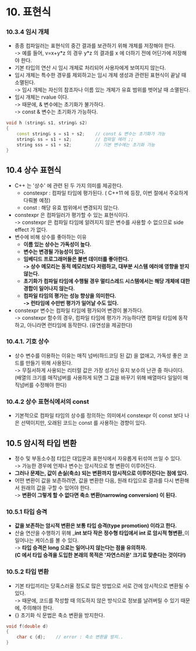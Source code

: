 # 10. 표현식

### 10.3.4 임시 개체&#x20;

* 종종 컴파일러는 표현식의 중간 결과를 보관하기 위해 개체를 저장해야 한다. \
  \-> 예를 들어, v=x+y\*z 의 경우 y\*z 의 결과를 x 에 더하기 전에 어딘가에 저장해야 한다.&#x20;
* 기본 타입의 연산 시 임시 개체로 처리되어 사용자에게 보여지지 않는다.&#x20;
* 임시 개체는 특수한 경우를 제외하고는 임시 개체 생성과 관련된 표현식이 끝날 때 소멸된다. \
  \-> 임시 개체는 자신의 참조자나 이름 있는 개체가 유효 범위를 벗어날 때 소멸된다.&#x20;
* 임시 개체는 rvalue 이다. \
  \-> 때문에, & 변수에는 초기화가 불가하다. \
  \-> const & 변수는 초기화가 가능하다.&#x20;

```cpp
void h (string& s1, string& s2)
{
    const string& s = s1 + s2;    // const & 변수는 초기화가 가능
    string& ss = s1 + s2;         // 컴파일 에러 ;;
    string sss = s1 + s2;         // 기본 변수에는 초기화 가능
}
```

## 10.4 상수 표현식&#x20;

* C++ 는 '상수' 에 관련 된 두 가지 의미를 제공한다.&#x20;
  * constexpr : 컴파일 타임에 평가된다. ( C++11 에 등장, 이번 절에서 주요하게 다뤄볼 예정)
  * const : 해당 유효 범위에서 변경되지 않는다.&#x20;
* constexpr 은 컴파일러가 평가할 수 있는 표현식이다. \
  \-> constexpr 은 컴파일 타임에 알려지지 않은 변수를 사용할 수 없으므로 side effect 가 없다.&#x20;
* 변수에 비해 상수를 좋아하는 이유
  * **이름 있는 상수는 가독성이 높다.**&#x20;
  * **변수는 변경될 가능성이 있다.**&#x20;
  * **임베디드 프로그래머들은 불변 데이터를 좋아한다.** \
    **-> 상수 메모리는 동적 메모리보다 저렴하고, 대부분 시스템 에러에 영향을 받지 않는다.**&#x20;
  * **초기화가 컴파일 타임에 수행될 경우 멀티스레드 시스템에서는 해당 개체에 대한 경합이 일어나지 않는다.**&#x20;
  * **컴파일 타임의 평가는 성능 향상을 의미한다.** \
    **-> 런타임에 수만번 평가가 일어날 수도 있다.**&#x20;
* constexpr 변수는 컴파일 타임에 평가되어 변경이 불가하다. \
  \-> constexpr 함수의 경우, 컴파일 타임에 평가가 가능하다면 컴파일 타임에 동작하고, 아니라면 런타임에 동작한다. (유연성을 제공한다)&#x20;

### 10.4.1. 기호 상수&#x20;

* 상수 변수를 이용하는 이유는 매직 넘버(하드코딩 된 값) 을 없애고, 가독성 좋은 코드를 만들기 위해 사용된다. \
  \-> 무질서하게 사용되는 리터럴 값은 가장 성가신 유지 보수의 난관 중 하나이다. \
  (배열의 크기를 매직넘버를 사용하게 되면 그 값을 바꾸기 위해 배열마다 일일이 매직넘버를 수정해야 한다)&#x20;

### 10.4.2 상수 표현식에서의 const&#x20;

* 기본적으로 컴파일 타임의 상수를 정의하는 의미에서 constexpr 이 const 보다 나은 선택이지만, 오래된 코드는 const 를 사용하는 경향이 있다.&#x20;

## 10.5 암시적 타입 변환&#x20;

* 정수 및 부동소수점 타입은 대입문과 표현식에서 자유롭게 뒤섞여 쓰일 수 있다. \
  \-> 가능한 경우에 언제나 변수는 암시적으로 형 변환이 이루어진다.&#x20;
* **그러나 문제는, 값이 손실(축소) 되는 변환까지 암시적으로 이루어진다는 점에 있다.**&#x20;
* 어떤 변환이 값을 보존하려면, 값을 변환한 다음, 원래 타입으로 결과를 다시 변환해서 원래의 값을 구할 수 있어야 한다. \
  \-> **변환이 그렇게 할 수 없다면 축소 변환(narrowing conversion) 이 된다.**&#x20;

### 10.5.1 타입 승격&#x20;

* **값을 보존하는 암시적 변환은 보통 타입 승격(type promotion) 이라고 한다.**&#x20;
* 산술 연산을 수행하기 위해 _**int 보다 작은 정수형 타입에서 int 로 암시적 형변환**_이 일어나는 케이스를 볼 수 있다. \
  \-> **타입 승격은 long 으로는 일어나지 않는다는 점을 유의하자.** \
  **(C 에서 타입 승격을 도입한 본래의 목적은 '자연스러운' 크기로 맞춘다는 것이다!)**

### 10.5.2 타입 변환&#x20;

* 기본 타입끼리는 당혹스러울 정도로 많은 방법으로 서로 간에 암시적으로 변환될 수 있다. \
  \-> 때문에, 코드를 작성할 때 의도하지 않은 방식으로 정보를 날려버릴 수 있기 때문에, 주의해야 한다.&#x20;
* {} 초기화 식 문법은 축소 변환을 방지한다.&#x20;

```cpp
void f(double d)
{
    char c {d};    // error : 축소 변환을 방지.. 
}
```
